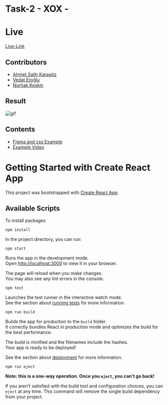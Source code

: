 

# Task-2 - XOX -

# Live

[Live-Link](https://lordtictactoe.netlify.app)

## Contributors
- [Ahmet Salih Karagöz](https://github.com/krgzsalih)
- [Vedat Eroğlu](https://github.com/vkeycode)
- [Nurhak Keskin](https://github.com/sharp3614)

## Result
![gif](/public/XOX.gif)

## Contents

- [Figma and css Example](https://www.figma.com/file/9WxsY4qgl7Elca9cv9Y5z6/Untitled?node-id=0%3A1)
- [Example Video](https://www.loom.com/share/f6db31129ce64027b011a872dd91b867)


# Getting Started with Create React App

This project was bootstrapped with [Create React App](https://github.com/facebook/create-react-app).

## Available Scripts

To install packages

```
npm install
```

In the project directory, you can run:

```
npm start
```

Runs the app in the development mode.\
Open [http://localhost:3000](http://localhost:3000) to view it in your browser.

The page will reload when you make changes.\
You may also see any lint errors in the console.

``` 
npm test
```

Launches the test runner in the interactive watch mode.\
See the section about [running tests](https://facebook.github.io/create-react-app/docs/running-tests) for more information.

```
npm run build
```

Builds the app for production to the `build` folder.\
It correctly bundles React in production mode and optimizes the build for the best performance.

The build is minified and the filenames include the hashes.\
Your app is ready to be deployed!

See the section about [deployment](https://facebook.github.io/create-react-app/docs/deployment) for more information.

```
npm run eject
```

**Note: this is a one-way operation. Once you `eject`, you can't go back!**

If you aren't satisfied with the build tool and configuration choices, you can `eject` at any time. This command will remove the single build dependency from your project.

